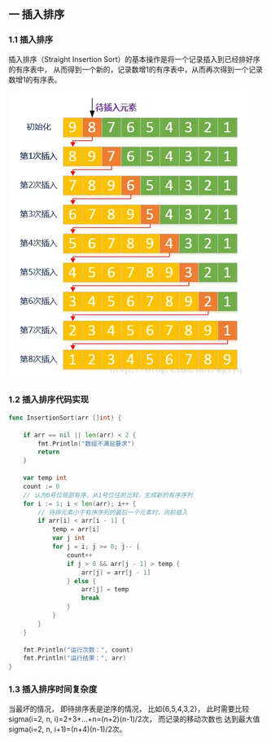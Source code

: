 ## 一 插入排序

### 1.1 插入排序

插入排序（Straight Insertion Sort）的基本操作是将一个记录插入到已经排好序的有序表中， 从而得到一个新的，记录数增1的有序表中，从而再次得到一个记录数增1的有序表。  

![](../images/algorithm/sort-03.png)

### 1.2 插入排序代码实现

```go
func InsertionSort(arr []int) {

	if arr == nil || len(arr) < 2 {
		fmt.Println("数组不满足要求")
		return
	}

	var temp int
	count := 0
	// 认为0号位局部有序，从1号位往前比较，生成新的有序序列
	for i := 1; i < len(arr); i++ {
		// 待排元素小于有序序列的最后一个元素时，向前插入
		if arr[i] < arr[i - 1] {
			temp = arr[i]
			var j int
			for j = i; j >= 0; j-- {
				count++
				if j > 0 && arr[j - 1] > temp {
					arr[j] = arr[j - 1]
				} else {
					arr[j] = temp
					break
				}
			}
		}
	}

	fmt.Println("运行次数：", count)
	fmt.Println("运行结果：", arr)
}
```

### 1.3 插入排序时间复杂度

当最坏的情况， 即待排序表是逆序的情况， 比如{6,5,4,3,2}， 此时需要比较sigma(i=2, n, i)=2+3+...+n=(n+2)(n-1)/2次， 而记录的移动次数也
达到最大值sigma(i=2, n, i+1)=(n+4)(n-1)/2次。  


